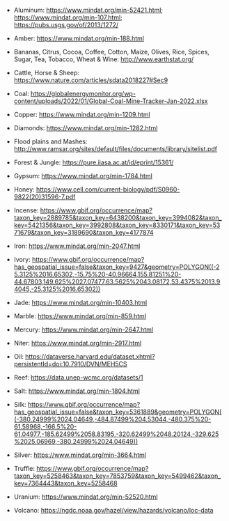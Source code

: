 * Aluminum: https://www.mindat.org/min-52421.html; https://www.mindat.org/min-107.html; https://pubs.usgs.gov/of/2013/1272/

* Amber: https://www.mindat.org/min-188.html

* Bananas, Citrus, Cocoa, Coffee, Cotton, Maize, Olives, Rice, Spices, Sugar, Tea, Tobacco, Wheat & Wine: http://www.earthstat.org/

* Cattle, Horse & Sheep: https://www.nature.com/articles/sdata2018227#Sec9

* Coal: https://globalenergymonitor.org/wp-content/uploads/2022/01/Global-Coal-Mine-Tracker-Jan-2022.xlsx

* Copper: https://www.mindat.org/min-1209.html

* Diamonds: https://www.mindat.org/min-1282.html

* Flood plains and Mashes: http://www.ramsar.org/sites/default/files/documents/library/sitelist.pdf

* Forest & Jungle: https://pure.iiasa.ac.at/id/eprint/15361/

* Gypsum: https://www.mindat.org/min-1784.html

* Honey: https://www.cell.com/current-biology/pdf/S0960-9822(20)31596-7.pdf

* Incense: https://www.gbif.org/occurrence/map?taxon_key=2889785&taxon_key=6438200&taxon_key=3994082&taxon_key=5421356&taxon_key=3992808&taxon_key=8330171&taxon_key=5371679&taxon_key=3189690&taxon_key=4177874

* Iron: https://www.mindat.org/min-2047.html

* Ivory: https://www.gbif.org/occurrence/map?has_geospatial_issue=false&taxon_key=9427&geometry=POLYGON((-25.3125%2016.65302,-15.75%20-40.96664,155.81251%20-44.67803,149.625%2027.07477,63.5625%2043.08172,53.4375%2013.94045,-25.3125%2016.65302))

* Jade: https://www.mindat.org/min-10403.html

* Marble: https://www.mindat.org/min-859.html

* Mercury: https://www.mindat.org/min-2647.html

* Niter: https://www.mindat.org/min-2917.html

* Oil: https://dataverse.harvard.edu/dataset.xhtml?persistentId=doi:10.7910/DVN/MEH5CS

* Reef: https://data.unep-wcmc.org/datasets/1

* Salt: https://www.mindat.org/min-1804.html

* Silk: https://www.gbif.org/occurrence/map?has_geospatial_issue=false&taxon_key=5361889&geometry=POLYGON((-380.24999%2024.04649,-484.87499%204.53044,-480.375%20-61.58968,-166.5%20-61.04977,-185.62499%2058.83195,-320.62499%2048.20124,-329.625%2025.06969,-380.24999%2024.04649))

* Silver: https://www.mindat.org/min-3664.html

* Truffle: https://www.gbif.org/occurrence/map?taxon_key=5258463&taxon_key=7853759&taxon_key=5499462&taxon_key=7364443&taxon_key=5258468

* Uranium: https://www.mindat.org/min-52520.html

* Volcano: https://ngdc.noaa.gov/hazel/view/hazards/volcano/loc-data
